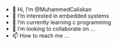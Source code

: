 - 👋 Hi, I’m @MuhammedCaliskan
- 👀 I’m interested in embedded systems
- 🌱 I’m currently learning c programming
- 💞️ I’m looking to collaborate on ...
- 📫 How to reach me ...

<!---
MuhammedCaliskan/MuhammedCaliskan is a ✨ special ✨ repository because its `README.md` (this file) appears on your GitHub profile.
You can click the Preview link to take a look at your changes.
--->
